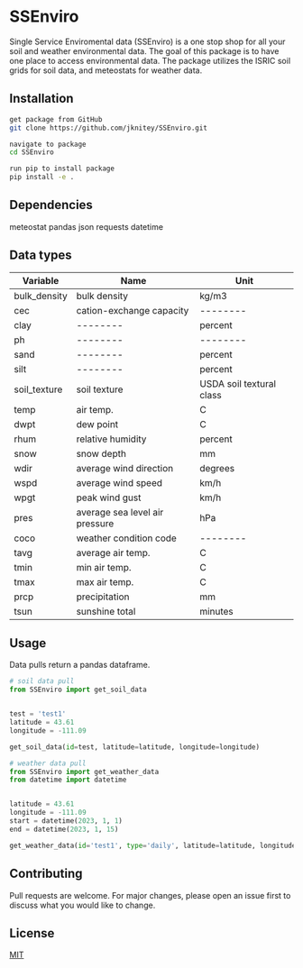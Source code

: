 # SSEnviro

Single Service Enviromental data (SSEnviro) is a one stop shop for all your soil and weather environmental data. The goal of this package is to have one place to access environmental data. The package utilizes the ISRIC soil grids for soil data, and meteostats for weather data.

## Installation

```bash
get package from GitHub
git clone https://github.com/jknitey/SSEnviro.git

navigate to package
cd SSEnviro

run pip to install package
pip install -e .
```

## Dependencies

meteostat
pandas
json
requests
datetime

## Data types

| Variable |   Name   |   Unit   |
| -------- | -------- | -------- |
| bulk_density | bulk density   | kg/m3   |
| cec   | cation-exchange capacity   | --------   |
| clay | -------- | percent |
| ph | -------- | -------- |
| sand | -------- | percent |
| silt | -------- | percent |
| soil_texture | soil texture | USDA soil textural class |
| temp | air temp. | C |
| dwpt | dew point | C |
| rhum | relative humidity | percent |
| snow | snow depth | mm |
| wdir | average wind direction | degrees |
| wspd | average wind speed | km/h |
| wpgt | peak wind gust | km/h |
| pres | average sea level air pressure | hPa |
| coco | weather condition code | -------- |
| tavg | average air temp. | C |
| tmin | min air temp. | C |
| tmax | max air temp. | C |
| prcp | precipitation | mm |
| tsun | sunshine total | minutes |

## Usage

Data pulls return a pandas dataframe.

```python
# soil data pull
from SSEnviro import get_soil_data


test = 'test1'
latitude = 43.61
longitude = -111.09

get_soil_data(id=test, latitude=latitude, longitude=longitude)

# weather data pull
from SSEnviro import get_weather_data
from datetime import datetime


latitude = 43.61
longitude = -111.09
start = datetime(2023, 1, 1)
end = datetime(2023, 1, 15)

get_weather_data(id='test1', type='daily', latitude=latitude, longitude=longitude, start_date=start, end_date=end)
```

## Contributing
Pull requests are welcome. For major changes, please open an issue first to discuss what you would like to change.

## License
[MIT](https://choosealicense.com/licenses/mit/)
